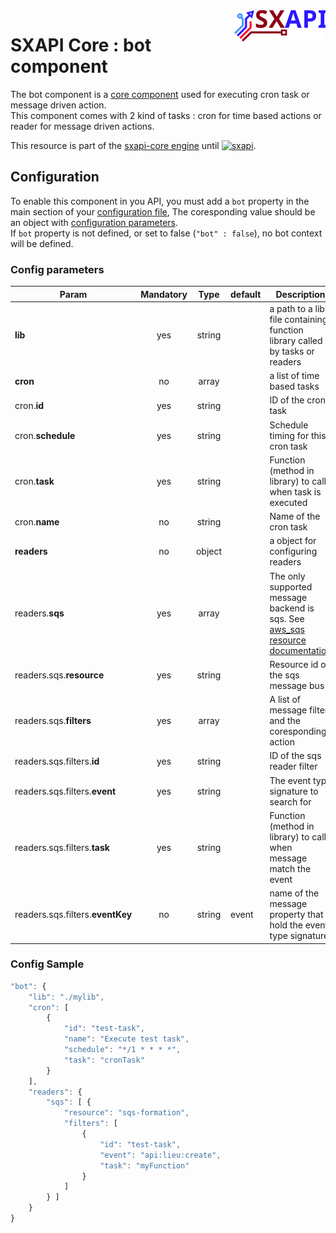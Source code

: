 <img align="right" height="50" src="https://raw.githubusercontent.com/startxfr/sxapi-core/dev/docs/assets/logo.svg?sanitize=true">

# SXAPI Core : bot component

The bot component is a [core component](./README.md) used for executing cron task or message driven action.<br> 
This component comes with 2 kind of tasks : cron for time based actions or reader for message driven actions.

This resource is part of the [sxapi-core engine](https://github.com/startxfr/sxapi-core) 
until [![sxapi](https://img.shields.io/badge/sxapi-v0.1.9-blue.svg)](https://github.com/startxfr/sxapi-core).

## Configuration

To enable this component in you API, you must add a `bot` property
in the main section of your [configuration file](../guides/2.Configure.md), 
The coresponding value should be an object with [configuration parameters](#config-parameters).<br>
If `bot` property is not defined, or set to false (`"bot" : false`), no
bot context will be defined.

### Config parameters

| Param                            | Mandatory | Type   | default | Description
|----------------------------------|:---------:|:------:|---------|---------------
| **lib**                          | yes       | string |         | a path to a lib file containing function library called by tasks or readers
| **cron**                         | no        | array  |         | a list of time based tasks
| cron.**id**                      | yes       | string |         | ID of the cron task
| cron.**schedule**                | yes       | string |         | Schedule timing for this cron task
| cron.**task**                    | yes       | string |         | Function (method in library) to call when task is executed
| cron.**name**                    | no        | string |         | Name of the cron task
| **readers**                      | no        | object |         | a object for configuring readers
| readers.**sqs**                  | yes       | array  |         | The only supported message backend is sqs. See [aws_sqs resource documentation](../resources/aws_sqs.md)
| readers.sqs.**resource**         | yes       | string |         | Resource id of the sqs message bus
| readers.sqs.**filters**          | yes       | array  |         | A list of message filter and the coresponding action
| readers.sqs.filters.**id**       | yes       | string |         | ID of the sqs reader filter
| readers.sqs.filters.**event**    | yes       | string |         | The event type signature to search for
| readers.sqs.filters.**task**     | yes       | string |         | Function (method in library) to call when message match the event
| readers.sqs.filters.**eventKey** | no        | string | event   | name of the message property that hold the event type signature


### Config Sample

```javascript
"bot": {
    "lib": "./mylib",
    "cron": [
        {
            "id": "test-task",
            "name": "Execute test task",
            "schedule": "*/1 * * * *",
            "task": "cronTask"
        }
    ],
    "readers": {
        "sqs": [ {
            "resource": "sqs-formation",
            "filters": [
                {
                    "id": "test-task",
                    "event": "api:lieu:create",
                    "task": "myFunction"
                }
            ]
        } ]
    }
}
```
